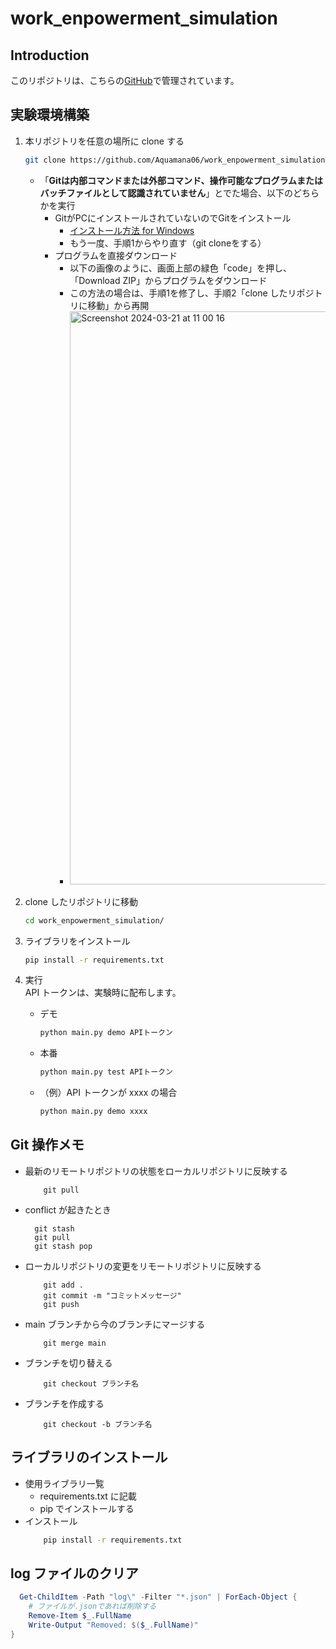 # work_enpowerment_simulation

## Introduction

このリポジトリは、こちらの[GitHub](https://github.com/Aquamana06/work_enpowerment_simulation)で管理されています。

## 実験環境構築

1. 本リポジトリを任意の場所に clone する
   ```sh
   git clone https://github.com/Aquamana06/work_enpowerment_simulation.git
   ```
   - 「**Gitは内部コマンドまたは外部コマンド、操作可能なプログラムまたはバッチファイルとして認識されていません**」とでた場合、以下のどちらかを実行
      - GitがPCにインストールされていないのでGitをインストール
         - [インストール方法 for Windows](https://qiita.com/T-H9703EnAc/items/4fbe6593d42f9a844b1c)
         - もう一度、手順1からやり直す（git cloneをする）
      - プログラムを直接ダウンロード
         - 以下の画像のように、画面上部の緑色「code」を押し、「Download ZIP」からプログラムをダウンロード
         - この方法の場合は、手順1を修了し、手順2「clone したリポジトリに移動」から再開
         - <img width="917" alt="Screenshot 2024-03-21 at 11 00 16" src="https://github.com/Aquamana06/work_enpowerment_simulation/assets/42343541/76e961b2-6dc1-4f15-8fd7-8d4997320938">


2. clone したリポジトリに移動
   ```sh
   cd work_enpowerment_simulation/
   ```
3. ライブラリをインストール
   ```sh
   pip install -r requirements.txt
   ```
4. 実行  
   API トークンは、実験時に配布します。
   - デモ
     ```sh
     python main.py demo APIトークン
     ```
   - 本番
     ```sh
     python main.py test APIトークン
     ```
   - （例）API トークンが xxxx の場合
     ```sh
     python main.py demo xxxx
     ```

## Git 操作メモ

- 最新のリモートリポジトリの状態をローカルリポジトリに反映する
  ```git
      git pull
  ```
- conflict が起きたとき
  ```git
    git stash
    git pull
    git stash pop
  ```
- ローカルリポジトリの変更をリモートリポジトリに反映する
  ```git
      git add .
      git commit -m "コミットメッセージ"
      git push
  ```
- main ブランチから今のブランチにマージする
  ```git
      git merge main
  ```
- ブランチを切り替える
  ```git
      git checkout ブランチ名
  ```
- ブランチを作成する
  ```git
      git checkout -b ブランチ名
  ```

## ライブラリのインストール

- 使用ライブラリ一覧
  - requirements.txt に記載
  - pip でインストールする
- インストール
  ```sh
      pip install -r requirements.txt
  ```

## log ファイルのクリア

```ps1
  Get-ChildItem -Path "log\" -Filter "*.json" | ForEach-Object {
    # ファイルが.jsonであれば削除する
    Remove-Item $_.FullName
    Write-Output "Removed: $($_.FullName)"
}
```
